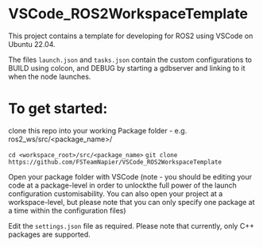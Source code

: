 # VSCode_ROS2WorkspaceTemplate
This project contains a template for developing for ROS2 using VSCode on Ubuntu 22.04.  

The files `launch.json` and `tasks.json` contain the custom configurations to BUILD using colcon, and DEBUG by starting a gdbserver and linking to it when the node launches.  

# To get started:
clone this repo into your working Package folder - e.g. ros2_ws/src/<package_name>/

``cd <workspace_root>/src/<package_name>``
``git clone https://github.com/FSTeamNapier/VSCode_ROS2WorkspaceTemplate``

Open your package folder with VSCode (note - you should be editing your code at a package-level in order to unlockthe full power of the launch configuration customisability.  You can also open your project at a workspace-level, but please note that you can only specify one package at a time within the configuration files)

Edit the `settings.json` file as required.  Please note that currently, only C++ packages are supported.  
